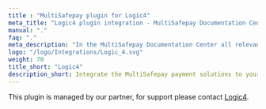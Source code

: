 ```yaml
---
title : "MultiSafepay plugin for Logic4"
meta_title: "Logic4 plugin integration - MultiSafepay Documentation Center"
manual: "."
faq: "."
meta_description: "In the MultiSafepay Documentation Center all relevant information regarding our Plugins and API. As well as Support pages for Payment Method, Tools and General Questions. You can also find the contact details of our Support Team and Integration Team."
logo: "/logo/Integrations/Logic_4.svg"
weight: 70
title_short: "Logic4"
description_short: Integrate the MultiSafepay payment solutions to your Logic4 ERP & webshop platform.
---
```

This plugin is managed by our partner, for support please contact [Logic4](https://www.logic4.nl/contact).
